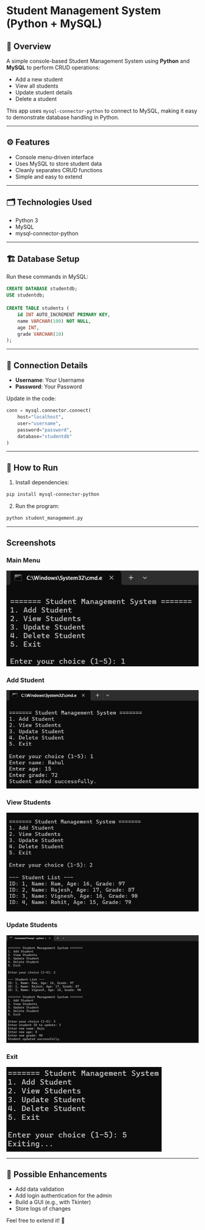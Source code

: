 # Student Management System (Python + MySQL)

## 📌 Overview

A simple console-based Student Management System using **Python** and **MySQL** to perform CRUD operations:

- Add a new student
- View all students
- Update student details
- Delete a student

This app uses `mysql-connector-python` to connect to MySQL, making it easy to demonstrate database handling in Python.

---

## ⚙️ Features

- Console menu-driven interface
- Uses MySQL to store student data
- Cleanly separates CRUD functions
- Simple and easy to extend

---

## 🗂️ Technologies Used

- Python 3
- MySQL
- mysql-connector-python

---

## 🏗️ Database Setup

Run these commands in MySQL:

```sql
CREATE DATABASE studentdb;
USE studentdb;

CREATE TABLE students (
    id INT AUTO_INCREMENT PRIMARY KEY,
    name VARCHAR(100) NOT NULL,
    age INT,
    grade VARCHAR(10)
);
```

---

## 🔑 Connection Details

- **Username**: Your Username
- **Password**: Your Password

Update in the code:

```python
conn = mysql.connector.connect(
    host="localhost",
    user="username",
    password="password",
    database="studentdb"
)
```

---

## 🚀 How to Run

1. Install dependencies:

```bash
pip install mysql-connector-python
```

2. Run the program:

```bash
python student_management.py
```

---

## Screenshots

### Main Menu
![Menu](screenshots/Menu.png)

### Add Student
![Add](screenshots/Add.png)

### View Students
![View](screenshots/View.png)

### Update Students
![View](screenshots/Update.png)

### Exit
![Exit](screenshots/Exit.png)

---
## 📌 Possible Enhancements

- Add data validation
- Add login authentication for the admin
- Build a GUI (e.g., with Tkinter)
- Store logs of changes

Feel free to extend it! 🚀
